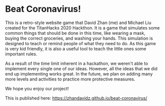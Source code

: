 # Beat Coronavirus!

This is a retro-style website game that David Zhan (me) and Michael Liu created for the TitanHacks 2020 Hackthon. It is a game that simulates some common things that should be done in this time, like wearing a mask, buying the correct groceries, and washing your hands. This simulation is designed to teach or remind people of what they need to do. As this game is very kid friendly, it is also a useful tool to teach the little ones some important rules.

As a result of the time limit inherent in a hackathon, we weren't able to implement every single one of our ideas. However, all the ideas that we did end up implementing works great. In the future, we plan on adding many more levels and activities to practice more protective measures.

We hope you enjoy our project!

This is published here:
https://zhandavidz.github.io/beat-coronavirus/